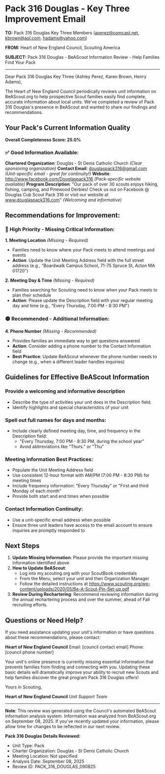 # Pack 316 Douglas - Key Three Improvement Email

**TO:** Pack 316 Douglas Key Three Members (aperez@comcast.net, kbrown@aol.com, hadams@yahoo.com)

**FROM:** Heart of New England Council, Scouting America

**SUBJECT:** Pack 316 Douglas - BeAScout Information Review - Help Families Find Your Pack

---

Dear Pack 316 Douglas Key Three (Ashley Perez, Karen Brown, Henry Adams),

The Heart of New England Council periodically reviews unit information on BeAScout.org to help prospective Scout families easily find complete, accurate information about local units. We've completed a review of Pack 316 Douglas's presence in BeAScout and wanted to share our findings and recommendations.

## Your Pack's Current Information Quality

**Overall Completeness Score: 25.0%**

### ✅ **Good Information Available:**
**Chartered Organization**: Douglas - St Denis Catholic Church *(Clear sponsoring organization)*
**Contact Email**: douglaspack316@gmail.com *(Unit-specific email - great for continuity!)*
**Website**: http://www.facebook.com/Douglaspack316 *(Pack-specific website available)*
**Program Description**: "Our pack of over 30 scouts enjoys hiking, fishing, camping, and Pinewood Derbies! Check us out on Facebook @ Douglas Cub Scout Pack 316 or visit our website at www.douglaspack316.com" *(Welcoming and informative)*

## Recommendations for Improvement:

### 🔴 **High Priority - Missing Critical Information:**

**1. Meeting Location** *(Missing - Required)*
- Families need to know where your Pack meets to attend meetings and events
- **Action**: Update the Unit Meeting Address field with the full street address (e.g., "Boardwalk Campus School, 71-75 Spruce St, Acton MA 01720")

**2. Meeting Day & Time** *(Missing - Required)*
- Families searching for Scouting need to know when your Pack meets to plan their schedule
- **Action**: Please update the Description field with your regular meeting day and time (e.g., "Every Thursday, 7:00 PM - 8:30 PM")

### 🟡 **Recommended - Additional Information:**

**4. Phone Number** *(Missing - Recommended)*
- Provides families an immediate way to get questions answered
- **Action**: Consider adding a phone number to the Contact Information field
- **Best Practice**: Update BeAScout whenever the phone number needs to change (e.g., when a different leader handles inquiries)

## Guidelines for Effective BeAScout Information

### **Provide a welcoming and informative description**
- Describe the type of activities your unit does in the Description field.
- Identify highlights and special characteristics of your unit

### **Spell out full names for days and months:**
- Include clearly defined meeting day, time, and frequency in the Description field:
  - "Every Thursday, 7:00 PM - 8:30 PM, during the school year"
  - Avoid abbreviations like "Thurs." or "Thu"

### **Meeting Information Best Practices:**
- Populate the Unit Meeting Address field
- Use consistent 12-hour format with AM/PM (7:00 PM - 8:30 PM) for meeting times
- Include frequency information: "Every Thursday" or "First and third Monday of each month"
- Provide both start and end times when possible

### **Contact Information Continuity:**
- Use a unit-specific email address when possible
- Ensure three unit leaders have access to the email account to ensure inquiries are promptly responded to

## Next Steps

1. **Update Missing Information**: Please provide the important missing information identified above
2. **How to Update BeAScout**: 
   - Log into my.scouting.org with your ScoutBook credentials
   - From the Menu, select your unit and then Organization Manager
   - Follow the detailed instructions at
     https://www.scouting.org/wp-content/uploads/2020/05/Be-A-Scout-Pin-Set-up.pdf
3. **Review During Rechartering**: Recommend reviewing information during the annual rechartering process and over the summer, ahead of Fall recruiting efforts.

## Questions or Need Help?

If you need assistance updating your unit's information or have questions about these recommendations, please contact:

**Heart of New England Council**
Email: [council contact email]
Phone: [council phone number]

Your unit's online presence is currently missing essential information that prevents families from finding and connecting with you. Updating these basic details will dramatically improve your ability to recruit new Scouts and help families discover the great program Pack 316 Douglas offers!

Yours in Scouting,

**Heart of New England Council**
*Unit Support Team*

---

**Note**: This review was generated using the Council's automated BeAScout information analysis system. Information was analyzed from BeAScout.org on September 08, 2025. If you've recently updated your information, please allow time for changes to be reflected in our next review.

**Pack 316 Douglas Details Reviewed:**
- Unit Type: Pack
- Charter Organization: Douglas - St Denis Catholic Church
- Meeting Location: Not specified
- Analysis Date: September 08, 2025
- Review ID: PACK_316_DOUGLAS_090825